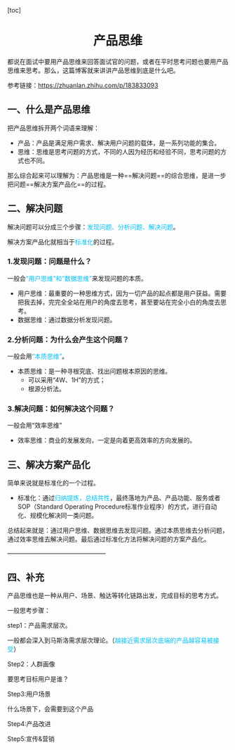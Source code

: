 [toc]

<center><h1>产品思维</h1></center>

都说在面试中要用产品思维来回答面试官的问题，或者在平时思考问题也要用产品思维来思考。那么，这篇博客就来讲讲产品思维到底是什么吧。

参考链接：https://zhuanlan.zhihu.com/p/183833093

## 一、什么是产品思维

把产品思维拆开两个词语来理解：

- 产品：产品是满足用户需求、解决用户问题的载体，是一系列功能的集合。
- 思维：思维是思考问题的方式，不同的人因为经历和经验不同，思考问题的方式也不同。

那么综合起来可以理解为：产品思维是一种==解决问题==的综合思维，是进一步把问题==解决方案产品化==的过程。

## 二、解决问题

解决问题可以分成三个步骤：<font color="/#bff">发现问题、分析问题、解决问题</font>。

解决方案产品化就相当于<font color="/#bff">标准化</font>的过程。

### 1.发现问题：问题是什么？

一般会<font color="/#bff">“用户思维”和“数据思维”</font>来发现问题的本质。

- 用户思维：最重要的一种思维方式，因为一切产品的起点都是用户获益。需要把我去掉，完完全全站在用户的角度去思考，甚至要站在完全小白的角度去思考。
- 数据思维：通过数据分析发现问题。

### 2.分析问题：为什么会产生这个问题？

一般会用<font color="/#bff">“本质思维”</font>。

- 本质思维：是一种寻根究底、找出问题根本原因的思维。
  - 可以采用“4W、1H”的方式；
  - 根源分析法。

### 3.解决问题：如何解决这个问题？

一般会用“效率思维”

- 效率思维：商业的发展发向，一定是向着更高效率的方向发展的。

## 三、解决方案产品化

简单来说就是标准化的一个过程。

- 标准化：通过<font color="/#bff">归纳提炼，总结共性</font>，最终落地为产品、产品功能、服务或者SOP（Standard Operating Procedure标准作业程序）的方式，进行自动化、规模化解决同一类问题。 

总结起来就是：通过用户思维、数据思维去发现问题。通过本质思维去分析问题，通过效率思维去解决问题。最后通过标准化方法将解决问题的方案产品化。



————————————————

## 四、补充

产品思维也是一种从用户、场景、触达等转化链路出发，完成目标的思考方式。

一般思考步骤：

step1：产品需求层次。

一般都会深入到马斯洛需求层次理论。（<font color="/#bff">越接近需求层次底端的产品越容易被接受</font>）

Step2：人群画像

要思考目标用户是谁？

Step3:用户场景

什么场景下，会需要到这个产品

Step4:产品改进

Step5:宣传&营销